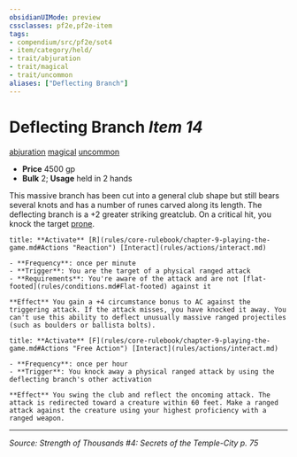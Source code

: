 ```yaml
---
obsidianUIMode: preview
cssclasses: pf2e,pf2e-item
tags:
- compendium/src/pf2e/sot4
- item/category/held/
- trait/abjuration
- trait/magical
- trait/uncommon
aliases: ["Deflecting Branch"]
---
```

# Deflecting Branch *Item 14*  
[abjuration](rules/traits/abjuration.md "Abjuration School Trait")  [magical](rules/traits/magical.md "Magical Item Trait")  [uncommon](rules/traits/uncommon.md "Uncommon Rarity Trait")  

- **Price** 4500 gp
- **Bulk** 2; **Usage** held in 2 hands

This massive branch has been cut into a general club shape but still bears several knots and has a number of runes carved along its length. The deflecting branch is a +2 greater striking greatclub. On a critical hit, you knock the target [prone](rules/conditions.md#Prone).

```ad-embed-ability
title: **Activate** [R](rules/core-rulebook/chapter-9-playing-the-game.md#Actions "Reaction") [Interact](rules/actions/interact.md)

- **Frequency**: once per minute
- **Trigger**: You are the target of a physical ranged attack
- **Requirements**: You're aware of the attack and are not [flat-footed](rules/conditions.md#Flat-footed) against it

**Effect** You gain a +4 circumstance bonus to AC against the triggering attack. If the attack misses, you have knocked it away. You can't use this ability to deflect unusually massive ranged projectiles (such as boulders or ballista bolts).
```

```ad-embed-ability
title: **Activate** [F](rules/core-rulebook/chapter-9-playing-the-game.md#Actions "Free Action") [Interact](rules/actions/interact.md)

- **Frequency**: once per hour
- **Trigger**: You knock away a physical ranged attack by using the deflecting branch's other activation

**Effect** You swing the club and reflect the oncoming attack. The attack is redirected toward a creature within 60 feet. Make a ranged attack against the creature using your highest proficiency with a ranged weapon.
```


---
*Source: Strength of Thousands #4: Secrets of the Temple-City p. 75*